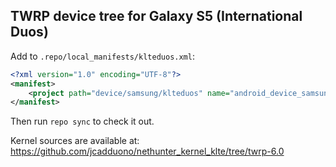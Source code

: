 ## TWRP device tree for Galaxy S5 (International Duos)

Add to `.repo/local_manifests/klteduos.xml`:

```xml
<?xml version="1.0" encoding="UTF-8"?>
<manifest>
	<project path="device/samsung/klteduos" name="android_device_samsung_klteduos" remote="TeamWin" revision="android-6.0" />
</manifest>
```

Then run `repo sync` to check it out.

Kernel sources are available at: https://github.com/jcadduono/nethunter_kernel_klte/tree/twrp-6.0

